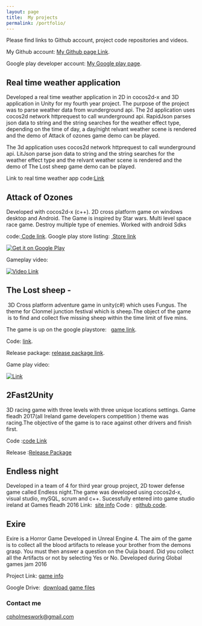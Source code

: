 ```yaml
---
layout: page
title:  My projects
permalink: /portfolio/
---
```

Please find links to Github account, project code repositories and videos.

My Github account: [My Github page Link](https://github.com/conorH22?tab=repositories).


Google play developer account:
[My Google play page](https://play.google.com/store/apps/developer?id=ConorH&amp;hl=en).


## Real time weather application

Developed a real time weather application in 2D in cocos2d-x and 3D application in Unity for my fourth year project.
The purpose of the project was to parse weather data from wunderground api.
The 2d application  uses cocos2d network httprequest to call wunderground api. RapidJson parses json data to string and the string searches for the weather effect type, depending on the time of day, a day/night relvant weather scene is rendered and the demo of Attack of ozones game demo can be played. 

The 3d application  uses cocos2d network httprequest to call wunderground api. LitJson parse json data to string and the string searches for the weather effect type and the relvant weather scene is rendered and the demo of The Lost sheep game demo can be played.

Link to real time weather app code:[Link](https://github.com/conorH22/WeatherEffectsLibrary)

## Attack of Ozones 

Developed with cocos2d-x (c++). 2D cross platform game on windows desktop and
Android. The Game is inspired by Star wars. Multi level space race game. Destroy
multiple type of enemies. Worked with android Sdks

code:[ Code link](https://github.com/conorH22/AttackOfOzones).
Google play store listing: [ Store link](https://play.google.com/store/apps/details?id=com.conorH22.AttackOfOzonesv2&amp;hl=en)

<a href='https://play.google.com/store/apps/details?id=com.conorH22.AttackOfOzonesv2&hl=en&pcampaignid=MKT-Other-global-all-co-prtnr-py-PartBadge-Mar2515-1'><img alt='Get it on Google Play' src='https://play.google.com/intl/en_us/badges/images/generic/en_badge_web_generic.png'/></a>


Gameplay video:

[![ Video Link](https://img.youtube.com/vi/Djm9nXD8jtU/0.jpg)](https://youtu.be/Djm9nXD8jtU)


## The Lost sheep - 

 3D Cross platform adventure game in unity(c#) which uses Fungus. The theme for Clonmel junction festival which is
sheep.The object of the game  is to find and collect five missing sheep within the time limit
of five mins.

The game is up on the google playstore:  
[game link](https://play.google.com/store/apps/details?id=com.Company.ConorHolmes&amp;hl=en).



Code:
[link](https://github.com/conorH22/TheLostSheep).

Release package: [release package link](https://github.com/conorH22/TheLostSheep/releases).

Game play video: 

 [![Link](https://img.youtube.com/vi/NbZIqZB2WwY/0.jpg)](https://youtu.be/NbZIqZB2WwY)

## 2Fast2Unity

3D racing game with three levels with three unique locations settings. Game fleadh
2017(all Ireland game developers competition ) theme was racing.The objective of
the game is to race against other drivers and finish first.  

Code :[code Link](https://github.com/conorH22/2Fast2Unity)

Release :[Release Package]( https://github.com/conorH22/2Fast2Unity/releases)


## Endless night
Developed in a team of 4 for third year group project,  2D tower defense game called Endless night.The game was developed using cocos2d-x, visual studio, mySQL, scrum and c++. Sucessfully entered into game studio ireland at Games fleadh 2016
Link:  [site info](http://gamesfleadh.ie/)
Code :  [github code](https://github.com/conorH22/The-gits-game-folder).

## Exire 

Exire is a Horror Game Developed in Unreal Engine 4. The aim of the game is to
collect all the blood artifacts to release your brother from the demons grasp. You
must then answer a question on the Ouija board. Did you collect all the Artifacts or
not by selecting Yes or No. Developed during Global games jam 2016

Project Link: [game info](http://globalgamejam.org/2016/games/exire)

Google Drive:  [download game files](https://drive.google.com/drive/folders/0B_ZRvr3eu9HxeHBNVEFtQlhoeDg)






### Contact me

[cpholmeswork@gmail.com](mailto:cpholmeswork@gmail.com)

